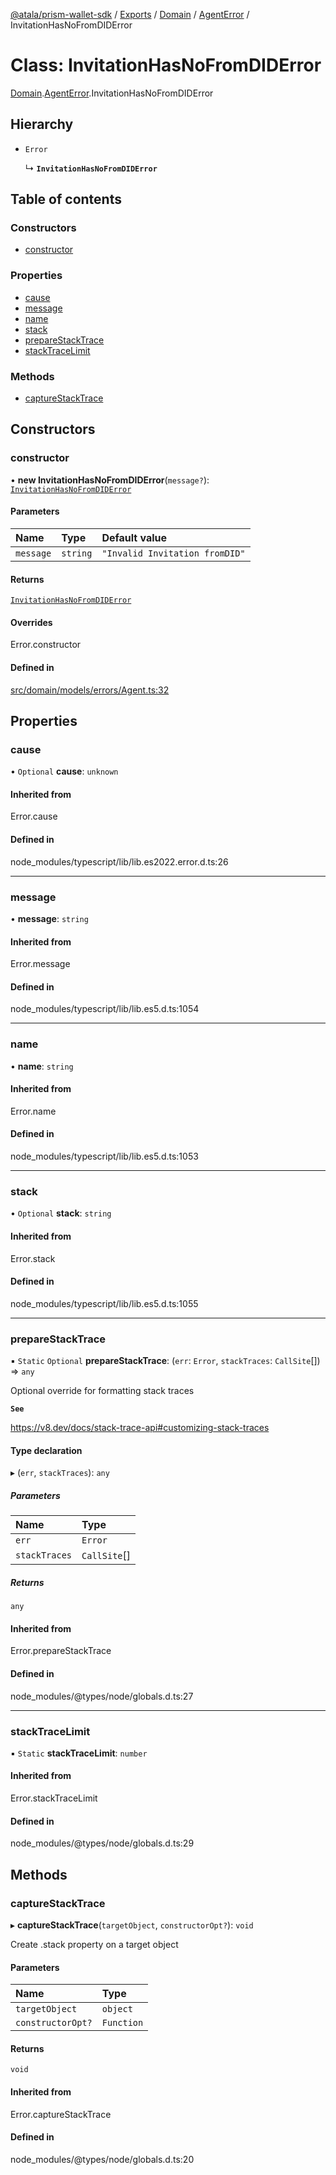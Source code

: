 [@atala/prism-wallet-sdk](../README.md) / [Exports](../modules.md) / [Domain](../modules/Domain.md) / [AgentError](../modules/Domain.AgentError.md) / InvitationHasNoFromDIDError

# Class: InvitationHasNoFromDIDError

[Domain](../modules/Domain.md).[AgentError](../modules/Domain.AgentError.md).InvitationHasNoFromDIDError

## Hierarchy

- `Error`

  ↳ **`InvitationHasNoFromDIDError`**

## Table of contents

### Constructors

- [constructor](Domain.AgentError.InvitationHasNoFromDIDError.md#constructor)

### Properties

- [cause](Domain.AgentError.InvitationHasNoFromDIDError.md#cause)
- [message](Domain.AgentError.InvitationHasNoFromDIDError.md#message)
- [name](Domain.AgentError.InvitationHasNoFromDIDError.md#name)
- [stack](Domain.AgentError.InvitationHasNoFromDIDError.md#stack)
- [prepareStackTrace](Domain.AgentError.InvitationHasNoFromDIDError.md#preparestacktrace)
- [stackTraceLimit](Domain.AgentError.InvitationHasNoFromDIDError.md#stacktracelimit)

### Methods

- [captureStackTrace](Domain.AgentError.InvitationHasNoFromDIDError.md#capturestacktrace)

## Constructors

### constructor

• **new InvitationHasNoFromDIDError**(`message?`): [`InvitationHasNoFromDIDError`](Domain.AgentError.InvitationHasNoFromDIDError.md)

#### Parameters

| Name | Type | Default value |
| :------ | :------ | :------ |
| `message` | `string` | `"Invalid Invitation fromDID"` |

#### Returns

[`InvitationHasNoFromDIDError`](Domain.AgentError.InvitationHasNoFromDIDError.md)

#### Overrides

Error.constructor

#### Defined in

[src/domain/models/errors/Agent.ts:32](https://github.com/hyperledger/identus-edge-agent-sdk-ts/blob/09a15046403a2249034c5ff5dfc7e6e562cd9171/src/domain/models/errors/Agent.ts#L32)

## Properties

### cause

• `Optional` **cause**: `unknown`

#### Inherited from

Error.cause

#### Defined in

node_modules/typescript/lib/lib.es2022.error.d.ts:26

___

### message

• **message**: `string`

#### Inherited from

Error.message

#### Defined in

node_modules/typescript/lib/lib.es5.d.ts:1054

___

### name

• **name**: `string`

#### Inherited from

Error.name

#### Defined in

node_modules/typescript/lib/lib.es5.d.ts:1053

___

### stack

• `Optional` **stack**: `string`

#### Inherited from

Error.stack

#### Defined in

node_modules/typescript/lib/lib.es5.d.ts:1055

___

### prepareStackTrace

▪ `Static` `Optional` **prepareStackTrace**: (`err`: `Error`, `stackTraces`: `CallSite`[]) => `any`

Optional override for formatting stack traces

**`See`**

https://v8.dev/docs/stack-trace-api#customizing-stack-traces

#### Type declaration

▸ (`err`, `stackTraces`): `any`

##### Parameters

| Name | Type |
| :------ | :------ |
| `err` | `Error` |
| `stackTraces` | `CallSite`[] |

##### Returns

`any`

#### Inherited from

Error.prepareStackTrace

#### Defined in

node_modules/@types/node/globals.d.ts:27

___

### stackTraceLimit

▪ `Static` **stackTraceLimit**: `number`

#### Inherited from

Error.stackTraceLimit

#### Defined in

node_modules/@types/node/globals.d.ts:29

## Methods

### captureStackTrace

▸ **captureStackTrace**(`targetObject`, `constructorOpt?`): `void`

Create .stack property on a target object

#### Parameters

| Name | Type |
| :------ | :------ |
| `targetObject` | `object` |
| `constructorOpt?` | `Function` |

#### Returns

`void`

#### Inherited from

Error.captureStackTrace

#### Defined in

node_modules/@types/node/globals.d.ts:20
